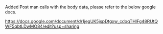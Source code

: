 Added Post man calls with the body data, please refer to the below google docs.

https://docs.google.com/document/d/1jegUK5jspDtgxw_cdoqTHlFg48RUtQWF5qbtLDwMO84/edit?usp=sharing
